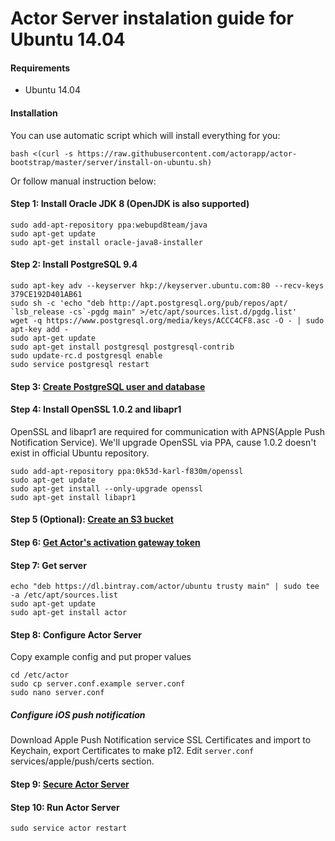 # Actor Server instalation guide for Ubuntu 14.04
<a id="requirements"></a>
#### Requirements

* Ubuntu 14.04

#### Installation
<a id="install-script"></a>
You can use automatic script which will install everything for you:
```
bash <(curl -s https://raw.githubusercontent.com/actorapp/actor-bootstrap/master/server/install-on-ubuntu.sh)
```
Or follow manual instruction below:

<a id="install-jdk"></a>
#### Step 1: Install Oracle JDK 8 (OpenJDK is also supported)

```
sudo add-apt-repository ppa:webupd8team/java
sudo apt-get update
sudo apt-get install oracle-java8-installer
```
<a id="install-psql"></a>
#### Step 2: Install PostgreSQL 9.4

```
sudo apt-key adv --keyserver hkp://keyserver.ubuntu.com:80 --recv-keys 379CE192D401AB61
sudo sh -c 'echo "deb http://apt.postgresql.org/pub/repos/apt/ `lsb_release -cs`-pgdg main" >/etc/apt/sources.list.d/pgdg.list'
wget -q https://www.postgresql.org/media/keys/ACCC4CF8.asc -O - | sudo apt-key add -
sudo apt-get update
sudo apt-get install postgresql postgresql-contrib
sudo update-rc.d postgresql enable
sudo service postgresql restart
```
<a id="configure-database"></a>
#### Step 3: [Create PostgreSQL user and database](configure-database.md)

<a id="install-openssl"></a>
#### Step 4: Install OpenSSL 1.0.2 and libapr1
OpenSSL and libapr1 are required for communication with APNS(Apple Push Notification Service). We'll upgrade OpenSSL via PPA, cause 1.0.2 doesn't exist in official Ubuntu repository.
```
sudo add-apt-repository ppa:0k53d-karl-f830m/openssl
sudo apt-get update
sudo apt-get install --only-upgrade openssl
sudo apt-get install libapr1
```

<a id="configure-s3"></a>
#### Step 5 (Optional): [Create an S3 bucket](configure-s3.md)
<a id="configure-s3-gateway"></a>
#### Step 6: [Get Actor's activation gateway token](configure-sms-gateway.md)
<a id="get-server"></a>
#### Step 7: Get server

```
echo "deb https://dl.bintray.com/actor/ubuntu trusty main" | sudo tee -a /etc/apt/sources.list
sudo apt-get update
sudo apt-get install actor
```
<a id="configure-server"></a>
#### Step 8: Configure Actor Server

Copy example config and put proper values

```
cd /etc/actor
sudo cp server.conf.example server.conf
sudo nano server.conf
```

##### Configure iOS push notification

Download Apple Push Notification service SSL Certificates and import to Keychain, export Certificates to make p12. Edit `server.conf` services/apple/push/certs section.

<a id="secure-server"></a>
#### Step 9: [Secure Actor Server](secure.md)

<a id="run-server"></a>
#### Step 10: Run Actor Server

```
sudo service actor restart
```
